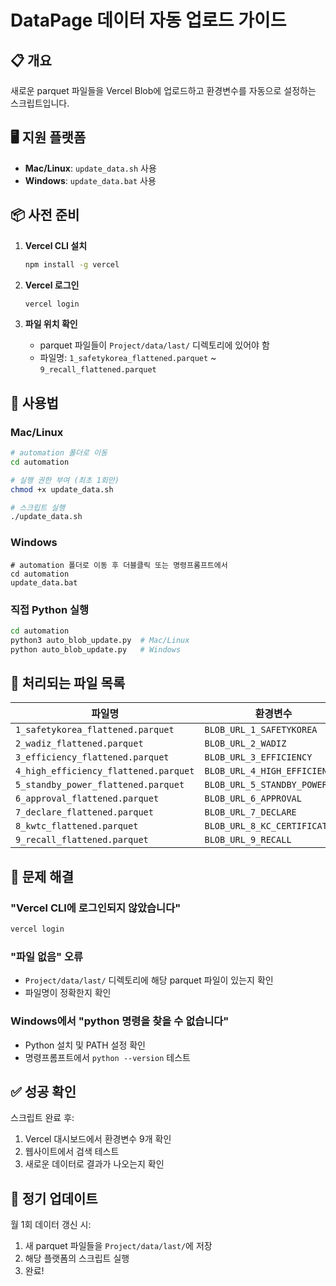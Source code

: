 # DataPage 데이터 자동 업로드 가이드

## 📋 개요

새로운 parquet 파일들을 Vercel Blob에 업로드하고 환경변수를 자동으로 설정하는 스크립트입니다.

## 🖥️ 지원 플랫폼

- **Mac/Linux**: `update_data.sh` 사용
- **Windows**: `update_data.bat` 사용

## 📦 사전 준비

1. **Vercel CLI 설치**
   ```bash
   npm install -g vercel
   ```

2. **Vercel 로그인**
   ```bash
   vercel login
   ```

3. **파일 위치 확인**
   - parquet 파일들이 `Project/data/last/` 디렉토리에 있어야 함
   - 파일명: `1_safetykorea_flattened.parquet` ~ `9_recall_flattened.parquet`

## 🚀 사용법

### Mac/Linux
```bash
# automation 폴더로 이동
cd automation

# 실행 권한 부여 (최초 1회만)
chmod +x update_data.sh

# 스크립트 실행
./update_data.sh
```

### Windows
```batch
# automation 폴더로 이동 후 더블클릭 또는 명령프롬프트에서
cd automation
update_data.bat
```

### 직접 Python 실행
```bash
cd automation
python3 auto_blob_update.py  # Mac/Linux
python auto_blob_update.py   # Windows
```

## 📝 처리되는 파일 목록

| 파일명 | 환경변수 |
|--------|----------|
| `1_safetykorea_flattened.parquet` | `BLOB_URL_1_SAFETYKOREA` |
| `2_wadiz_flattened.parquet` | `BLOB_URL_2_WADIZ` |
| `3_efficiency_flattened.parquet` | `BLOB_URL_3_EFFICIENCY` |
| `4_high_efficiency_flattened.parquet` | `BLOB_URL_4_HIGH_EFFICIENCY` |
| `5_standby_power_flattened.parquet` | `BLOB_URL_5_STANDBY_POWER` |
| `6_approval_flattened.parquet` | `BLOB_URL_6_APPROVAL` |
| `7_declare_flattened.parquet` | `BLOB_URL_7_DECLARE` |
| `8_kwtc_flattened.parquet` | `BLOB_URL_8_KC_CERTIFICATION` |
| `9_recall_flattened.parquet` | `BLOB_URL_9_RECALL` |

## 🔧 문제 해결

### "Vercel CLI에 로그인되지 않았습니다"
```bash
vercel login
```

### "파일 없음" 오류
- `Project/data/last/` 디렉토리에 해당 parquet 파일이 있는지 확인
- 파일명이 정확한지 확인

### Windows에서 "python 명령을 찾을 수 없습니다"
- Python 설치 및 PATH 설정 확인
- 명령프롬프트에서 `python --version` 테스트

## ✅ 성공 확인

스크립트 완료 후:
1. Vercel 대시보드에서 환경변수 9개 확인
2. 웹사이트에서 검색 테스트
3. 새로운 데이터로 결과가 나오는지 확인

## 📅 정기 업데이트

월 1회 데이터 갱신 시:
1. 새 parquet 파일들을 `Project/data/last/`에 저장
2. 해당 플랫폼의 스크립트 실행
3. 완료!